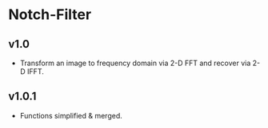 # Notch-Filter

## v1.0

- Transform an image to frequency domain via 2-D FFT and recover via 2-D IFFT.

## v1.0.1

- Functions simplified & merged.